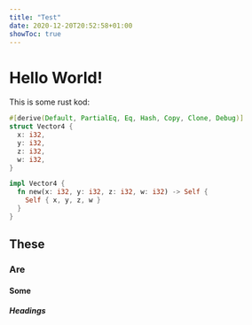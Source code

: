 ```yaml
---
title: "Test"
date: 2020-12-20T20:52:58+01:00
showToc: true
---
```


# Hello World!

This is some rust kod:
```rust
#[derive(Default, PartialEq, Eq, Hash, Copy, Clone, Debug)]
struct Vector4 {
  x: i32,
  y: i32,
  z: i32,
  w: i32,
}

impl Vector4 {
  fn new(x: i32, y: i32, z: i32, w: i32) -> Self {
    Self { x, y, z, w }
  }
}
```

## These
### Are
#### Some
##### Headings